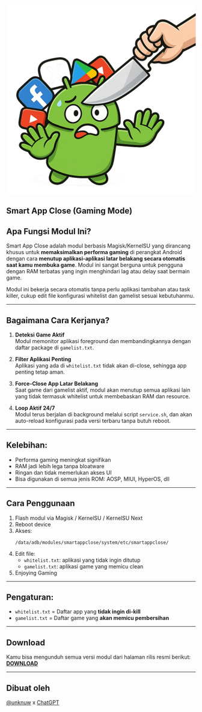 ![SmartAppClose Logo](./smarappcloselogos.png)

## Smart App Close (Gaming Mode)

## Apa Fungsi Modul Ini?

Smart App Close adalah modul berbasis Magisk/KernelSU yang dirancang khusus untuk **memaksimalkan performa gaming** di perangkat Android dengan cara **menutup aplikasi-aplikasi latar belakang secara otomatis saat kamu membuka game**. Modul ini sangat berguna untuk pengguna dengan RAM terbatas yang ingin menghindari lag atau delay saat bermain game.

Modul ini bekerja secara otomatis tanpa perlu aplikasi tambahan atau task killer, cukup edit file konfigurasi whitelist dan gamelist sesuai kebutuhanmu.

---

## Bagaimana Cara Kerjanya?

1. **Deteksi Game Aktif**  
   Modul memonitor aplikasi foreground dan membandingkannya dengan daftar package di `gamelist.txt`.

2. **Filter Aplikasi Penting**  
   Aplikasi yang ada di `whitelist.txt` tidak akan di-close, sehingga app penting tetap aman.

3. **Force-Close App Latar Belakang**  
   Saat game dari gamelist aktif, modul akan menutup semua aplikasi lain yang tidak termasuk whitelist untuk membebaskan RAM dan resource.

4. **Loop Aktif 24/7**  
   Modul terus berjalan di background melalui script `service.sh`, dan akan auto-reload konfigurasi pada versi terbaru tanpa butuh reboot.

---

## Kelebihan:
- Performa gaming meningkat signifikan
- RAM jadi lebih lega tanpa bloatware
- Ringan dan tidak memerlukan akses UI
- Bisa digunakan di semua jenis ROM: AOSP, MIUI, HyperOS, dll

---

## Cara Penggunaan
1. Flash modul via Magisk / KernelSU / KernelSU Next
2. Reboot device
3. Akses:
   ```
   /data/adb/modules/smartappclose/system/etc/smartappclose/
   ```
4. Edit file:
   - `whitelist.txt`: aplikasi yang tidak ingin ditutup
   - `gamelist.txt`: aplikasi game yang memicu clean
5. Enjoying Gaming

---

## Pengaturan:
- `whitelist.txt` = Daftar app yang **tidak ingin di-kill**
- `gamelist.txt` = Daftar game yang **akan memicu pembersihan**

---

## Download

Kamu bisa mengunduh semua versi modul dari halaman rilis resmi berikut:  
[**DOWNLOAD**](https://github.com/johnwick278/SmartAppClose/releases)

---

## Dibuat oleh
[@unknuw](https://t.me/unknuw) x [ChatGPT](https://chat.openai.com/)
